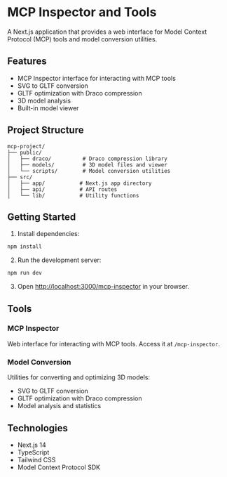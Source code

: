 # MCP Inspector and Tools

A Next.js application that provides a web interface for Model Context Protocol (MCP) tools and model conversion utilities.

## Features

- MCP Inspector interface for interacting with MCP tools
- SVG to GLTF conversion
- GLTF optimization with Draco compression
- 3D model analysis
- Built-in model viewer

## Project Structure

```
mcp-project/
├── public/
│   ├── draco/          # Draco compression library
│   ├── models/         # 3D model files and viewer
│   └── scripts/        # Model conversion utilities
├── src/
│   ├── app/           # Next.js app directory
│   ├── api/           # API routes
│   └── lib/           # Utility functions
```

## Getting Started

1. Install dependencies:
```bash
npm install
```

2. Run the development server:
```bash
npm run dev
```

3. Open [http://localhost:3000/mcp-inspector](http://localhost:3000/mcp-inspector) in your browser.

## Tools

### MCP Inspector
Web interface for interacting with MCP tools. Access it at `/mcp-inspector`.

### Model Conversion
Utilities for converting and optimizing 3D models:
- SVG to GLTF conversion
- GLTF optimization with Draco compression
- Model analysis and statistics

## Technologies

- Next.js 14
- TypeScript
- Tailwind CSS
- Model Context Protocol SDK
